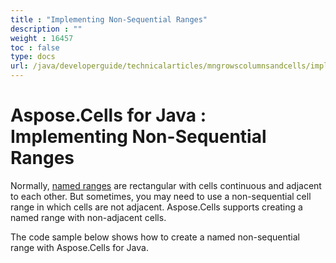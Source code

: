 ```yaml
---
title : "Implementing Non-Sequential Ranges" 
description : "" 
weight : 16457 
toc : false
type: docs
url: /java/developerguide/technicalarticles/mngrowscolumnsandcells/implementing+non-sequential+ranges/
---
```


# Aspose.Cells for Java : Implementing Non-Sequential Ranges


Normally, [named ranges](https://docs2.aspose.com/cells/java/developerguide/data/named+ranges) are rectangular with cells continuous and adjacent to each other. But sometimes, you may need to use a non-sequential cell range in which cells are not adjacent. Aspose.Cells supports creating a named range with non-adjacent cells.

The code sample below shows how to create a named non-sequential range with Aspose.Cells for Java.


